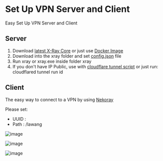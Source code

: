 # Set Up VPN Server and Client

Easy Set Up VPN Server and Client

## Server

1. Download [latest X-Ray Core](https://github.com/XTLS/Xray-core/releases) or just use [Docker Image](https://github.com/xtls/Xray-core/pkgs/container/xray-core)
2. Download into the xray folder and set [config.json](config.json) file
3. Run xray or xray.exe inside folder xray
4. If you don't have IP Public, use with [cloudflare tunnel script](run.bat) or just run: cloudflared tunnel run id

## Client

The easy way to connect to a VPN by using [Nekoray](https://github.com/MatsuriDayo/nekoray)

Please set:
* UUID : 
* Path : /lawang

![image](https://github.com/netpedia/netpedia.github.io/assets/11188109/0c22d5f4-b1f3-4a77-a610-b54c56d38ea5)

![image](https://user-images.githubusercontent.com/11188109/235293800-39022689-3926-4f4e-9de2-669a797bf994.png)

![image](https://github.com/netpedia/netpedia.github.io/assets/11188109/6cea5bac-fdf0-49e0-9e16-9cc2e311b093)
